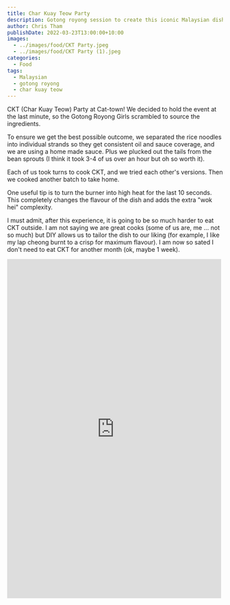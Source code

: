 ```yaml
---
title: Char Kuay Teow Party
description: Gotong royong session to create this iconic Malaysian dish
author: Chris Tham
publishDate: 2022-03-23T13:00:00+10:00
images:
  - ../images/food/CKT Party.jpeg
  - ../images/food/CKT Party (1).jpeg
categories:
  - Food
tags:
  - Malaysian
  - gotong royong
  - char kuay teow
---
```


CKT (Char Kuay Teow) Party at Cat-town! We decided to hold the event at the last minute, so the Gotong Royong Girls scrambled to source the ingredients.

To ensure we get the best possible outcome, we separated the rice noodles into individual strands so they get consistent oil and sauce coverage, and we are using a home made sauce. Plus we plucked out the tails from the bean sprouts (I think it took 3-4 of us over an hour but oh so worth it).

Each of us took turns to cook CKT, and we tried each other's versions. Then we cooked another batch to take home.

One useful tip is to turn the burner into high heat for the last 10 seconds. This completely changes the flavour of the dish and adds the extra "wok hei" complexity.

I must admit, after this experience, it is going to be so much harder to eat CKT outside. I am not saying we are great cooks (some of us are, me ... not so much) but DIY allows us to tailor the dish to our liking (for example, I like my lap cheong burnt to a crisp for maximum flavour).
I am now so sated I don't need to eat CKT for another month (ok, maybe 1 week).

<iframe src="https://www.facebook.com/plugins/post.php?href=https%3A%2F%2Fwww.facebook.com%2Fchris1.tham%2Fposts%2Fpfbid02uGa84rTEBQeTt79c7rgvLawPCu8njiHJHrQrWCzQPpmGWtuSGxkL9tV2uJSAtkQml&show_text=true&width=500" width="500" height="793" style="border:none;overflow:hidden" scrolling="no" frameborder="0" allowfullscreen="true" allow="autoplay; clipboard-write; encrypted-media; picture-in-picture; web-share"></iframe>
